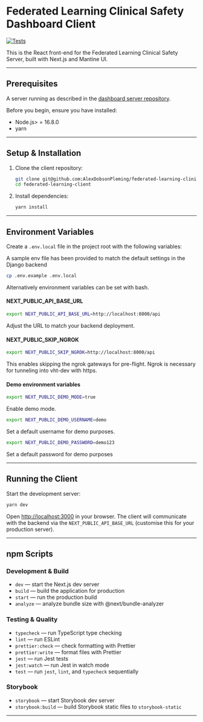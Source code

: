 # Federated Learning Clinical Safety Dashboard Client

[![Tests](https://github.com/AlexDobsonPleming/federated-learning-clinical-safety-client/actions/workflows/npm_test.yml/badge.svg)](https://github.com/AlexDobsonPleming/federated-learning-clinical-safety-client/actions/workflows/npm_test.yml)

This is the React front-end for the Federated Learning Clinical Safety Server, built with Next.js and Mantine UI.

---

## Prerequisites

A server running as described in the [dashboard server repository](https://github.com/AlexDobsonPleming/federated-learning-clinical-safety-server).

Before you begin, ensure you have installed:

- Node.js> = 16.8.0
- yarn

---

## Setup & Installation

1. Clone the client repository:

   ```bash
   git clone git@github.com:AlexDobsonPleming/federated-learning-clinical-safety-client.git
   cd federated-learning-client
   ```

2. Install dependencies:

   ```bash
   yarn install
   ```

---

## Environment Variables

Create a `.env.local` file in the project root with the following variables:

A sample env file has been provided to match the default settings in the Django backend

```bash
cp .env.example .env.local
```

Alternatively environment variables can be set with bash.

#### NEXT_PUBLIC_API_BASE_URL
```bash
export NEXT_PUBLIC_API_BASE_URL=http://localhost:8000/api
```
Adjust the URL to match your backend deployment.

#### NEXT_PUBLIC_SKIP_NGROK
```bash
export NEXT_PUBLIC_SKIP_NGROK=http://localhost:8000/api
```
This enables skipping the ngrok gateways for pre-flight. Ngrok is necessary for tunneling into vht-dev with https.

#### Demo environment variables
```bash
export NEXT_PUBLIC_DEMO_MODE=true
```
Enable demo mode.

```bash
export NEXT_PUBLIC_DEMO_USERNAME=demo
```
Set a default username for demo purposes.

```bash
export NEXT_PUBLIC_DEMO_PASSWORD=demo123
```
Set a default password for demo purposes




---

## Running the Client

Start the development server:

```bash
yarn dev
```

Open [http://localhost:3000](http://localhost:3000) in your browser. The client will communicate with the backend via the `NEXT_PUBLIC_API_BASE_URL` (customise this for your production server).

---

## npm Scripts

### Development & Build

- `dev` — start the Next.js dev server
- `build` — build the application for production
- `start` — run the production build
- `analyze` — analyze bundle size with @next/bundle-analyzer

### Testing & Quality

- `typecheck` — run TypeScript type checking
- `lint` — run ESLint
- `prettier:check` — check formatting with Prettier
- `prettier:write` — format files with Prettier
- `jest` — run Jest tests
- `jest:watch` — run Jest in watch mode
- `test` — run `jest`, `lint`, and `typecheck` sequentially

### Storybook

- `storybook` — start Storybook dev server
- `storybook:build` — build Storybook static files to `storybook-static`

---
